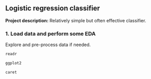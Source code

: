 ## Logistic regression classifier

**Project description:** Relatively simple but often effective classifier.

### 1. Load data and perform some EDA

Explore and pre-process data if needed. 

```javascript
readr

ggplot2

caret

```

